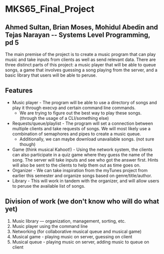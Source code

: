 # MKS65_Final_Project

## Ahmed Sultan, Brian Moses, Mohidul Abedin and Tejas Narayan -- Systems Level Programming, pd 5

The main premise of the project is to create a music program that can play music and take inputs from clients as well as send relevant data. There are three distinct parts of this project: a music player that will be able to queue songs, a game that involves guessing a song playing from the server, and a basic library that users will be able to peruse.

## Features

  * Music player - The program will be able to use a directory of songs and play it through execvp and certain command line commands.
      - We are trying to figure out the best way to play these songs. (through the usage of a CLI/something else)
  * Requests/queue/playlist - The program will set a connection between multiple clients and take requests of songs. We will most likely use a combination of semaphores and pipes to create a music queue.
      - Additionally, we can maybe download unavailable songs. (not sure though)
  * Game (think musical Kahoot!) - Using the network system, the clients can also participate in a quiz game where they guess the name of the song. The server will take inputs and see who got the answer first. Hints will also be sent to the clients to help them out as time goes on.
  * Organizer - We can take inspiration from the myTunes project from earlier this semester and organize songs based on genre/title/author.
  * Library - This will work in tandem with the organizer, and will allow users to peruse the available list of songs.

## Division of work (we don't know who will do what yet)

  1. Music library — organization, management, sorting, etc.
  2. Music player using the command line
  3. Networking (for collaborative musical queue and musical game)
  4. Musical game - playing music on server, guessing on client
  5. Musical queue - playing music on server, adding music to queue on client
